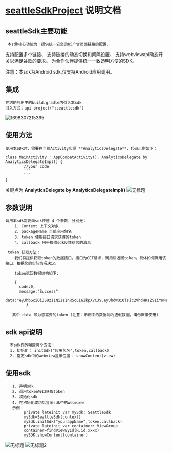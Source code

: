 # [seattleSdkProject](https://github.com/broad-solutions/seattleSdkProject#seattlesdkproject) 说明文档

## seattleSdk主要功能
	 本sdk核心功能为：提供统一安全的H5广告页面链接的配置、
  支持配置多个链接、
  支持链接的动态切换和间隔设置、
  支持webviewapi动态开关以满足谷歌的要求。
  为合作伙伴提供统一一致透明方便的SDK。

  注意：本sdk为Android sdk,仅支持Android应用调用。

## 集成
	在您的应用中的build.gradle内引入本sdk
	引入方式：api project(":seattlesdk")
 ![1698307215365](https://github.com/broad-solutions/seattleSdkProject/assets/29178778/e6626b07-b958-48d8-8a81-ed281fc7a457)

## 使用方法
	使用本SDK时，需要在当前Activity实现 **AnalyticsDelegate**，代码示例如下：
```
class MainActivity : AppCompatActivity(), AnalyticsDelegate by AnalyticsDelegateImpl() {
		//your code
		```
		```
}
```
关键点为 **AnalyticsDelegate by AnalyticsDelegateImpl()**
![无标题](https://github.com/broad-solutions/seattleSdkProject/assets/29178778/e01a5efe-6521-4851-b44b-88c845f60971)



## 参数说明
	调用本sdk需要向sdk传递 4 个参数，分别是：
		1. Context 上下文对象
		2. packageName 当前应用包名
		3. token 使用接口请求获得的token
		4. callback 用于接收sdk反馈给您的消息
		
	 token 获取方法：
		我们将提供获取token的数据接口，接口为GET请求，调用后返回token，具体如何调用该接口，根据您的实际情况决定。
  
		token返回数据结构如下:
  
		{
		  code:0,
		  message:"Success"
		  data:"eyJhbGciOiJSUzI1NiIsInR5cCI6IkpXVCJ9.eyJhdWQiOlsic2VhdHRsZS1iYWNrZW5kLW9hdXRoIiwic2VhdHRsZS1iYWNrZW5kLWFwaSJdLCJzY29wZSI6WyJyZWFkIiwid3JpdGUiXSwiZXhwIjoxNjk4MzE2MTIwLCJhdXRob3JpdGllcyI6WyJBU"
             }
       
       其中 data 即为您需要的token (注意：示例中的数据均为虚假数据，请勿直接使用)
  ## sdk api说明
	  本sdk向外曝露两个方法：
	  1. 初始化： initSdk("应用包名",token,callback)
	  2. 指定sdk中的webview显示位置： showContent(view)
## 使用sdk
	   1. 声明sdk
	   2. 调用token接口获取token
	   3. 初始化sdk
	   4. 在初始化成功后显示sdk中的webview
	   示例：
	        private lateinit var mySdk: SeattleSdk
	        mySdk=SeattleSdk(context)
	        mySdk.initSdk("yourappName",token,callback)
	        private lateinit var container: ViewGroup
	        container=findViewById(R.id.xxxx)
            mySDK.showContent(container)
        
![无标题](https://github.com/broad-solutions/seattleSdkProject/assets/29178778/a5d79702-c923-428d-814e-18aa09c70e31)
![无标题2](https://github.com/broad-solutions/seattleSdkProject/assets/29178778/c1d57d6c-b589-4ce0-9c72-70f46c176e55)

